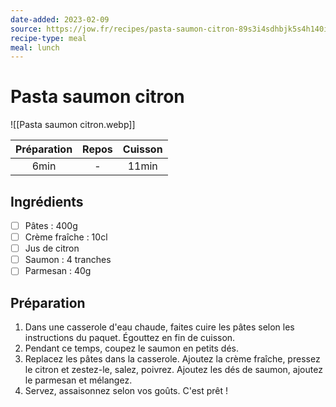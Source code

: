 ```yaml
---
date-added: 2023-02-09
source: https://jow.fr/recipes/pasta-saumon-citron-89s3i4sdhbjk5s4h140i
recipe-type: meal
meal: lunch
---
```


# Pasta saumon citron

![[Pasta saumon citron.webp]]

| Préparation | Repos | Cuisson |
|:-----------:|:-----:|:-------:|
|    6min     |   -   |  11min  |

## Ingrédients

- [ ] Pâtes : 400g
- [ ] Crème fraîche : 10cl
- [ ] Jus de citron
- [ ] Saumon : 4 tranches
- [ ] Parmesan : 40g

## Préparation

1. Dans une casserole d'eau chaude, faites cuire les pâtes selon les instructions du paquet. Égouttez en fin de cuisson.
2. Pendant ce temps, coupez le saumon en petits dés.
3. Replacez les pâtes dans la casserole. Ajoutez la crème fraîche, pressez le citron et zestez-le, salez, poivrez. Ajoutez les dés de saumon, ajoutez le parmesan et mélangez.
4. Servez, assaisonnez selon vos goûts. C'est prêt !
